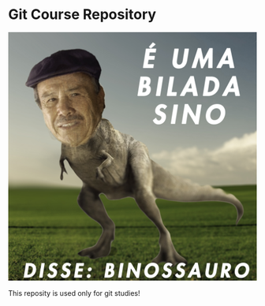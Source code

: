 # Git Course Repository

![Binossauro](https://github.com/murilo-bujule/gitCourseRepo/blob/main/Binossauro.jpg)

This reposity is used only for git studies!
